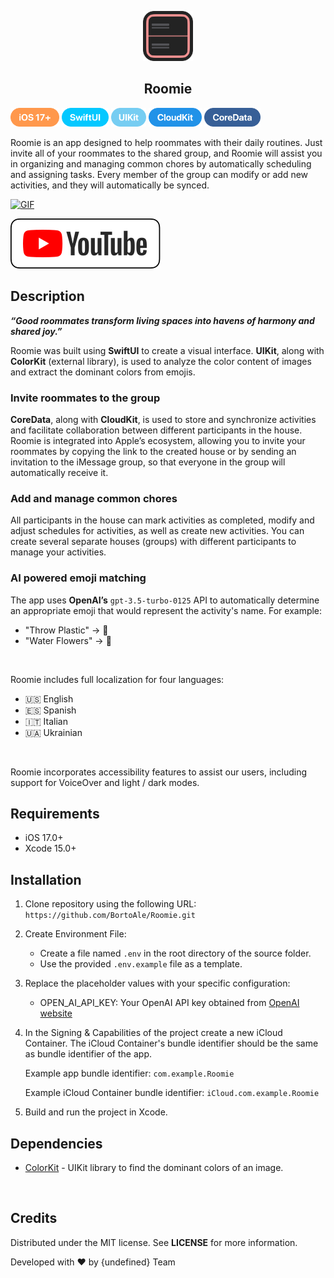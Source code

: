 <p align="center">
  <img src="https://github.com/BortoAle/Roomie/blob/3058384f8726371a34594cf532a7d736f17b9377/RoomieIconRounded.png" alt="Logo" width="80" height="80">
  <h2 align="center">
    Roomie
  </h2>
</p>

<img src="https://github.com/matt-novoselov/matt-novoselov/blob/fa4553c1e2ba92cb77bf1d11d272d0c1ad5de138/Files/ios17.svg" alt="SwiftUI" style="height: 30px"> <img src="https://github.com/matt-novoselov/matt-novoselov/blob/fa4553c1e2ba92cb77bf1d11d272d0c1ad5de138/Files/SwiftUI.svg" alt="SwiftUI" style="height: 30px"> <img src="https://github.com/matt-novoselov/matt-novoselov/blob/fa4553c1e2ba92cb77bf1d11d272d0c1ad5de138/Files/UIKit.svg" alt="SwiftUI" style="height: 30px"> <img src="https://github.com/matt-novoselov/matt-novoselov/blob/fa4553c1e2ba92cb77bf1d11d272d0c1ad5de138/Files/CloudKit.svg" alt="SwiftUI" style="height: 30px"> <img src="https://github.com/matt-novoselov/matt-novoselov/blob/79c191afd3a463f993688531e61d04f7e41002bd/Files/CoreData.svg" alt="SwiftUI" style="height: 30px">

Roomie is an app designed to help roommates with their daily routines. Just invite all of your roommates to the shared group, and Roomie will assist you in organizing and managing common chores by automatically scheduling and assigning tasks. Every member of the group can modify or add new activities, and they will automatically be synced.

<a href="https://youtu.be/JYDTZkBXT7c" target="_blank">
  <img src="https://github.com/BortoAle/Roomie/assets/59065228/10b74848-7574-42fc-999f-1f78feffdc14" alt="GIF">
</a>

[![](https://github.com/matt-novoselov/matt-novoselov/blob/34555effedede5dd5aa24ae675218d989e976cf6/Files/YouTube_Badge.svg)](https://youtu.be/JYDTZkBXT7c)

## Description

**_“Good roommates transform living spaces into havens of harmony and shared joy.”_**

Roomie was built using **SwiftUI** to create a visual interface. **UIKit**, along with **ColorKit** (external library), is used to analyze the color content of images and extract the dominant colors from emojis.

### Invite roommates to the group
**CoreData**, along with **CloudKit**, is used to store and synchronize activities and facilitate collaboration between different participants in the house. Roomie is integrated into Apple’s ecosystem, allowing you to invite your roommates by copying the link to the created house or by sending an invitation to the iMessage group, so that everyone in the group will automatically receive it. 

### Add and manage common chores
All participants in the house can mark activities as completed, modify and adjust schedules for activities, as well as create new activities. You can create several separate houses (groups) with different participants to manage your activities.

### AI powered emoji matching
The app uses **OpenAI’s** `gpt-3.5-turbo-0125` API to automatically determine an appropriate emoji that would represent the activity's name. For example:

- "Throw Plastic" → 🥤
- "Water Flowers" → 🌸

<br>

Roomie includes full localization for four languages:

- 🇺🇸 English
- 🇪🇸 Spanish
- 🇮🇹 Italian
- 🇺🇦 Ukrainian

<br>

Roomie incorporates accessibility features to assist our users, including support for VoiceOver and light / dark modes.

## Requirements
- iOS 17.0+
- Xcode 15.0+

## Installation
1. Clone repository using the following URL: `https://github.com/BortoAle/Roomie.git`
2. Create Environment File:
   - Create a file named `.env` in the root directory of the source folder.
   - Use the provided `.env.example` file as a template.
3. Replace the placeholder values with your specific configuration:
   - OPEN_AI_API_KEY: Your OpenAI API key obtained from [OpenAI website](https://platform.openai.com)
4. In the Signing & Capabilities of the project create a new iCloud Container. The iCloud Container's bundle identifier should be the same as bundle identifier of the app.

   Example app bundle identifier: `com.example.Roomie`

   Example iCloud Container bundle identifier: `iCloud.com.example.Roomie`
6. Build and run the project in Xcode.

## Dependencies
- [ColorKit](https://github.com/Boris-Em/ColorKit) - UIKit library to find the dominant colors of an image.

<br>

## Credits
Distributed under the MIT license. See **LICENSE** for more information.

Developed with ❤️ by {undefined} Team
